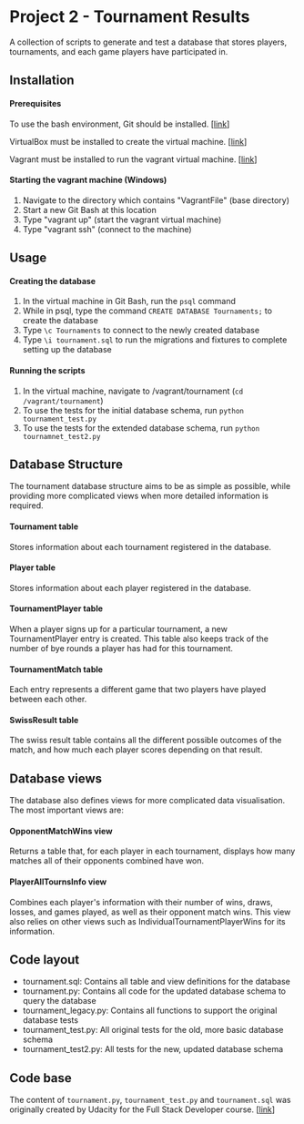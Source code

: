 # Project 2 - Tournament Results
A collection of scripts to generate and test a database that stores players, tournaments, and each game players have participated in.

## Installation
#### Prerequisites
To use the bash environment, Git should be installed. [[link](https://git-scm.com/)]

VirtualBox must be installed to create the virtual machine. [[link](https://www.virtualbox.org/)]

Vagrant must be installed to run the vagrant virtual machine. [[link](https://www.vagrantup.com/)]

#### Starting the vagrant machine (Windows)
1. Navigate to the directory which contains "VagrantFile" (base directory)
2. Start a new Git Bash at this location
3. Type "vagrant up" (start the vagrant virtual machine)
4. Type "vagrant ssh" (connect to the machine)

## Usage
#### Creating the database
1. In the virtual machine in Git Bash, run the `psql` command
2. While in psql, type the command `CREATE DATABASE Tournaments;` to create the database
3. Type `\c Tournaments` to connect to the newly created database
4. Type `\i tournament.sql` to run the migrations and fixtures to complete setting up the database

#### Running the scripts
1. In the virtual machine, navigate to /vagrant/tournament (`cd /vagrant/tournament`)
2. To use the tests for the initial database schema, run `python tournament_test.py`
3. To use the tests for the extended database schema, run `python tournamnet_test2.py`

## Database Structure
The tournament database structure aims to be as simple as possible, while providing more complicated views when more detailed information is required.

#### Tournament table
Stores information about each tournament registered in the database.

#### Player table
Stores information about each player registered in the database.

#### TournamentPlayer table
When a player signs up for a particular tournament, a new TournamentPlayer entry is created. This table also keeps track of the number of bye rounds a player has had for this tournament.

#### TournamentMatch table
Each entry represents a different game that two players have played between each other.

#### SwissResult table
The swiss result table contains all the different possible outcomes of the match, and how much each player scores depending on that result.

## Database views
The database also defines views for more complicated data visualisation. The most important views are:

#### OpponentMatchWins view
Returns a table that, for each player in each tournament, displays how many matches all of their opponents combined have won.

#### PlayerAllTournsInfo view
Combines each player's information with their number of wins, draws, losses, and games played, as well as their opponent match wins. This view also relies on other views such as IndividualTournamentPlayerWins for its information.

## Code layout
- tournament.sql: Contains all table and view definitions for the database
- tournament.py: Contains all code for the updated database schema to query the database
- tournament_legacy.py: Contains all functions to support the original database tests
- tournament_test.py: All original tests for the old, more basic database schema
- tournament_test2.py: All tests for the new, updated database schema

## Code base

The content of `tournament.py`, `tournament_test.py` and `tournament.sql` was originally created by Udacity for the Full Stack Developer course. [[link](https://github.com/adarsh0806/udacity-full-stack/tree/master/p2)]
